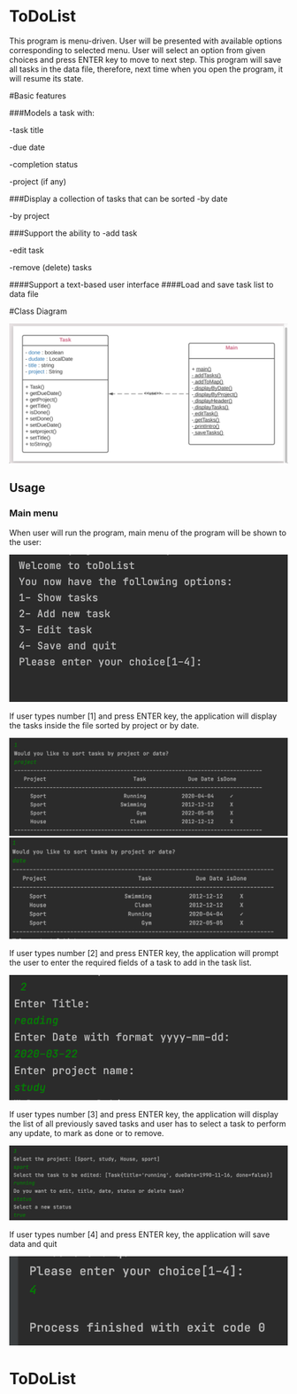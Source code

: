 # ToDoList
This program is menu-driven. User will be presented with available options corresponding to selected menu. User will select an option from given choices and press ENTER key to move to next step. This program will save all tasks in the data file, therefore, next time when you open the program, it will resume its state.

#Basic features

###Models a task with:

-task title

-due date

-completion status

-project (if any)

###Display a collection of tasks that can be sorted
-by date

-by project

###Support the ability to
-add task

-edit task

-remove (delete) tasks

####Support a text-based user interface
####Load and save task list to data file

#Class Diagram

![diagram1](screenshoot/digram1.png)


## Usage
### Main menu
When user will run the program, main menu of the program will be shown to the user:



![example1](screenshoot/example1.png)

If user types number [1] and press ENTER key, the application will display the tasks inside the file sorted by project or by date.



![subproject](screenshoot/sortbyproject.png)
![subproject2](screenshoot/sortbydate.png)

If user types number [2] and press ENTER key, the application will prompt the user to enter the required fields of a task to add in the task list.


![add](screenshoot/add.png)


If user types number [3] and press ENTER key, the application will display the list of all previously saved tasks  and user has to select a task to perform any update, to mark as done or to remove.


![edit](screenshoot/edit.png)


If user types number [4] and press ENTER key, the application will save data and quit


![example5](screenshoot/save.png)


# ToDoList
